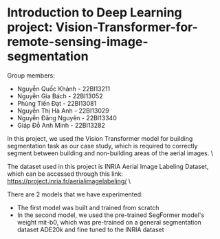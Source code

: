 # Introduction to Deep Learning project: Vision-Transformer-for-remote-sensing-image-segmentation
Group members: 
* Nguyễn Quốc Khánh	- 22BI13211
* Nguyễn Gia Bách	- 22BI13052
* Phùng Tiến Đạt	- 22BI13081
* Nguyễn Thị Hà Anh	- 22BI13029
* Nguyễn Đăng Nguyên - 22BI13340
* Giáp Đỗ Anh Minh	- 22BI13282

In this project, we used the Vision Transformer model for building segmentation task as our case study, which is required to correctly segment between building and non-building areas of the aerial images. \

The dataset used in this project is INRIA Aerial Image Labeling Dataset, which can be accessed through this link: https://project.inria.fr/aerialimagelabeling/ \

There are 2 models that we have experimented: 
* The first model was built and trained from scratch 
* In the second model, we used the pre-trained SegFormer model's weight mit-b0, which was pre-trained on a general segmentation dataset ADE20k and fine tuned to the INRIA dataset 

